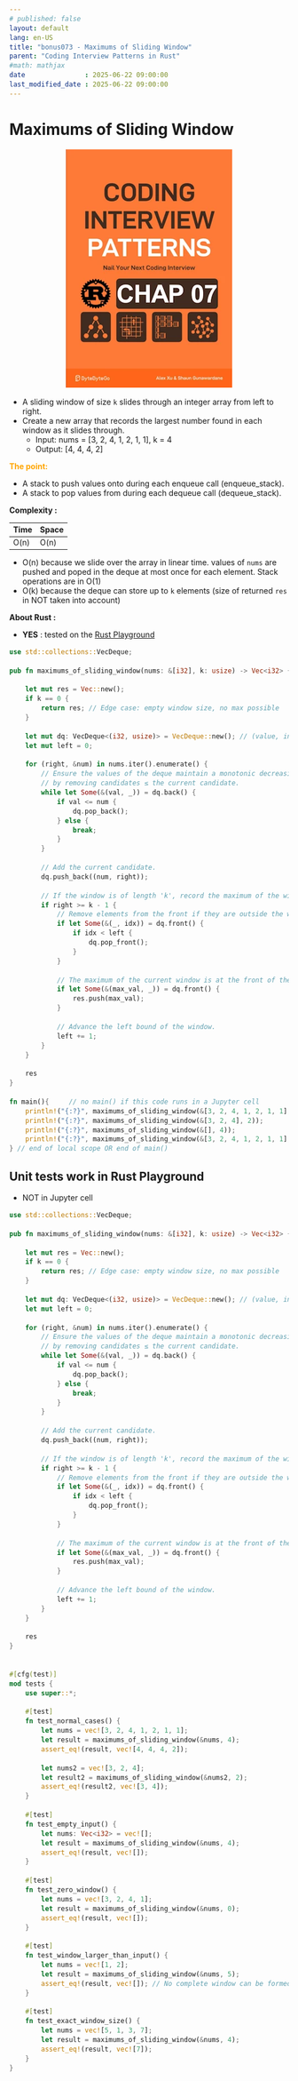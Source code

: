 ```yaml
---
# published: false
layout: default
lang: en-US
title: "bonus073 - Maximums of Sliding Window"
parent: "Coding Interview Patterns in Rust"
#math: mathjax
date               : 2025-06-22 09:00:00
last_modified_date : 2025-06-22 09:00:00
---
```


# Maximums of Sliding Window

<div align="center">
<img src="../assets/chap_07.webp" alt="" width="300" loading="lazy"/>
</div>

* A sliding window of size ``k`` slides through an integer array from left to right. 
* Create a new array that records the largest number found in each window as it slides through.
    * Input: nums = [3, 2, 4, 1, 2, 1, 1], k = 4
    * Output: [4, 4, 4, 2]

<span style="color:orange"><b>The point:</b></span>

* A stack to push values onto during each enqueue call (enqueue_stack).
* A stack to pop values from during each dequeue call (dequeue_stack).

**Complexity :**

| Time | Space |
|------|-------|
| O(n) | O(n)  |

* O(n) because we slide over the array in linear time. values of ``nums`` are pushed and poped in the deque at most once
for each element. Stack operations are in O(1)
* O(k) because the deque can store up to ``k`` elements (size of returned ``res`` in NOT taken into account) 

**About Rust :**
* **YES** : tested on the [Rust Playground](https://play.rust-lang.org/)

<!-- 
<span style="color:red"><b>TODO : </b></span> 
* Add comments in the source code        
 -->

<!-- * <span style="color:lime"><b>Preferred solution?</b></span>      -->



```rust
use std::collections::VecDeque;

pub fn maximums_of_sliding_window(nums: &[i32], k: usize) -> Vec<i32> {
    
    let mut res = Vec::new();
    if k == 0 {
        return res; // Edge case: empty window size, no max possible
    }
    
    let mut dq: VecDeque<(i32, usize)> = VecDeque::new(); // (value, index)
    let mut left = 0;

    for (right, &num) in nums.iter().enumerate() {
        // Ensure the values of the deque maintain a monotonic decreasing order
        // by removing candidates ≤ the current candidate.
        while let Some(&(val, _)) = dq.back() {
            if val <= num {
                dq.pop_back();
            } else {
                break;
            }
        }

        // Add the current candidate.
        dq.push_back((num, right));

        // If the window is of length 'k', record the maximum of the window.
        if right >= k - 1 {
            // Remove elements from the front if they are outside the window.
            if let Some(&(_, idx)) = dq.front() {
                if idx < left {
                    dq.pop_front();
                }
            }

            // The maximum of the current window is at the front of the deque.
            if let Some(&(max_val, _)) = dq.front() {
                res.push(max_val);
            }

            // Advance the left bound of the window.
            left += 1;
        }
    }

    res
}

fn main(){     // no main() if this code runs in a Jupyter cell 
    println!("{:?}", maximums_of_sliding_window(&[3, 2, 4, 1, 2, 1, 1], 4)); // [4, 4, 4, 2]
    println!("{:?}", maximums_of_sliding_window(&[3, 2, 4], 2));             // [3, 4]
    println!("{:?}", maximums_of_sliding_window(&[], 4));                    // []
    println!("{:?}", maximums_of_sliding_window(&[3, 2, 4, 1, 2, 1, 1], 0)); // []
} // end of local scope OR end of main()       
```

## Unit tests work in Rust Playground
* NOT in Jupyter cell


```rust
use std::collections::VecDeque;

pub fn maximums_of_sliding_window(nums: &[i32], k: usize) -> Vec<i32> {
    
    let mut res = Vec::new();
    if k == 0 {
        return res; // Edge case: empty window size, no max possible
    }
    
    let mut dq: VecDeque<(i32, usize)> = VecDeque::new(); // (value, index)
    let mut left = 0;

    for (right, &num) in nums.iter().enumerate() {
        // Ensure the values of the deque maintain a monotonic decreasing order
        // by removing candidates ≤ the current candidate.
        while let Some(&(val, _)) = dq.back() {
            if val <= num {
                dq.pop_back();
            } else {
                break;
            }
        }

        // Add the current candidate.
        dq.push_back((num, right));

        // If the window is of length 'k', record the maximum of the window.
        if right >= k - 1 {
            // Remove elements from the front if they are outside the window.
            if let Some(&(_, idx)) = dq.front() {
                if idx < left {
                    dq.pop_front();
                }
            }

            // The maximum of the current window is at the front of the deque.
            if let Some(&(max_val, _)) = dq.front() {
                res.push(max_val);
            }

            // Advance the left bound of the window.
            left += 1;
        }
    }

    res
}


#[cfg(test)]
mod tests {
    use super::*;

    #[test]
    fn test_normal_cases() {
        let nums = vec![3, 2, 4, 1, 2, 1, 1];
        let result = maximums_of_sliding_window(&nums, 4);
        assert_eq!(result, vec![4, 4, 4, 2]);

        let nums2 = vec![3, 2, 4];
        let result2 = maximums_of_sliding_window(&nums2, 2);
        assert_eq!(result2, vec![3, 4]);
    }

    #[test]
    fn test_empty_input() {
        let nums: Vec<i32> = vec![];
        let result = maximums_of_sliding_window(&nums, 4);
        assert_eq!(result, vec![]);
    }

    #[test]
    fn test_zero_window() {
        let nums = vec![3, 2, 4, 1];
        let result = maximums_of_sliding_window(&nums, 0);
        assert_eq!(result, vec![]);
    }

    #[test]
    fn test_window_larger_than_input() {
        let nums = vec![1, 2];
        let result = maximums_of_sliding_window(&nums, 5);
        assert_eq!(result, vec![]); // No complete window can be formed
    }

    #[test]
    fn test_exact_window_size() {
        let nums = vec![5, 1, 3, 7];
        let result = maximums_of_sliding_window(&nums, 4);
        assert_eq!(result, vec![7]);
    }
}

```
